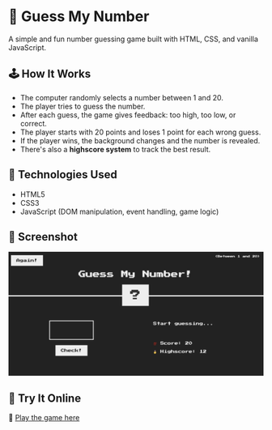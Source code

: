 # 🎯 Guess My Number

A simple and fun number guessing game built with HTML, CSS, and vanilla JavaScript.

## 🕹️ How It Works

- The computer randomly selects a number between 1 and 20.
- The player tries to guess the number.
- After each guess, the game gives feedback: too high, too low, or correct.
- The player starts with 20 points and loses 1 point for each wrong guess.
- If the player wins, the background changes and the number is revealed.
- There's also a **highscore system** to track the best result.

## 🔧 Technologies Used

- HTML5
- CSS3
- JavaScript (DOM manipulation, event handling, game logic)

## 📸 Screenshot

![Screenshot](./screenshot.png)

## 🚀 Try It Online

🔗 [Play the game here](https://hugolomba.github.io/guess-my-number/)
